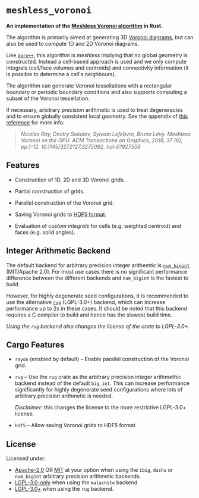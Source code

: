 # `meshless_voronoi`
<!-- cargo-rdme start -->

**An implementation of the
[Meshless Voronoi algorithm](https://hal.inria.fr/hal-01927559/file/voroGPU.pdf)
in Rust.**

The algorithm is primarily aimed at generating 3D
[Voronoi diagrams](https://en.wikipedia.org/wiki/Voronoi_diagram), but can
also be used to compute 1D and 2D Voronoi diagrams.

Like [`Voro++`](https://math.lbl.gov/voro++/), this algorithm is *meshless*
implying that no global geometry is constructed. Instead a cell-based
approach is used and we only compute integrals (cell/face volumes and
centroids) and connectivity information (it is possible to determine a
cell's neighbours).

The algorithm can generate Voronoi tessellations with a rectangular boundary
or periodic boundary conditions and also supports computing a subset of the
Voronoi tessellation.

If necessary, arbitrary precision arithmetic is used to treat degeneracies
and to ensure globally consistent local geometry. See the appendix of [this
reference](https://hal.inria.fr/hal-01927559/file/voroGPU.pdf) for more
info:

> <cite>Nicolas Ray, Dmitry Sokolov, Sylvain Lefebvre, Bruno Lévy. Meshless
> Voronoi on the GPU. ACM Transactions on Graphics, 2018, 37 (6), pp.1-12.
> 10.1145/3272127.3275092. hal-01927559</cite>

## Features

- Construction of 1D, 2D and 3D Voronoi grids.

- Partial construction of grids.

- Parallel construction of the Voronoi grid.

- Saving Voronoi grids to [HDF5 format](https://en.wikipedia.org/wiki/Hierarchical_Data_Format#HDF5).

- Evaluation of *custom integrals* for cells (e.g. weighted centroid) and
  faces (e.g. solid angles).

## Integer Arithmetic Backend

The default backend for arbitrary precision integer arithemtic is 
[`num_bigint`](https://crates.io/crates/num-bigint) (MIT/Apache 2.0).
For most use cases there is no significant performance difference between the different 
backends and `num_bigint` is the fastest to build.

However, for highly degenerate seed configurations, it is recommended to use the alternative 
[`rug`](https://crates.io/crates/rug) (LGPL-3.0+) backend, which can increase performance 
up to 2x in these cases.
It should be noted that this backend requires a C compiler to build and hence has the slowest build time.

*Using the `rug` backend also changes the license of the crate to LGPL-3.0+.*

## Cargo Features

<!-- cargo-rdme end -->
- `rayon` (enabled by default) – Enable parallel construction of the Voronoi
  grid.

- `rug` – Use the `rug` crate as the arbitrary precision integer arithmethic backend instead of the default `big_int`. 
  This can increase performance significantly for highly degenerate seed configurations where lots of arbitrary 
  precision arithmetic is needed. 
  
  *Disclaimer:* this changes the license to the more restrictive LGPL-3.0+ license.

- `hdf5` – Allow saving Voronoi grids to HDF5 format.

## License

Licensed under:
 - [Apache-2.0](www.apache.org/licenses/LICENSE-2.0) OR [MIT](https://opensource.org/license/MIT) at your option when 
   using the `ibig`, `dashu` or `num_bigint` arbitrary precision arithmetic backends.
 - [LGPL-3.0-only](https://www.gnu.org/licenses/lgpl-3.0.html) when using the `malachite` backend
 - [LGPL-3.0+](https://www.gnu.org/licenses/lgpl-3.0.html) when using the `rug` backend.
